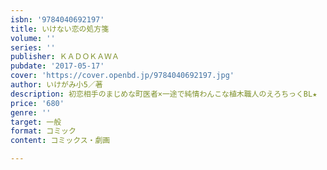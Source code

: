 ```yaml
---
isbn: '9784040692197'
title: いけない恋の処方箋
volume: ''
series: ''
publisher: ＫＡＤＯＫＡＷＡ
pubdate: '2017-05-17'
cover: 'https://cover.openbd.jp/9784040692197.jpg'
author: いけがみ小5／著
description: 初恋相手のまじめな町医者×一途で純情わんこな植木職人のえろちっくBL★
price: '680'
genre: ''
target: 一般
format: コミック
content: コミックス・劇画

---
```

